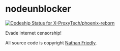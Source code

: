 # nodeunblocker
[![Codeship Status for X-ProxyTech/phoenix-reborn](https://app.codeship.com/projects/a4ae2870-13ba-0138-609b-5a3ac7b7bdd1/status?branch=master)](https://app.codeship.com/projects/380496)

Evade internet censorship!

All source code is copyright [Nathan Friedly](http://nfriedly.com/).
